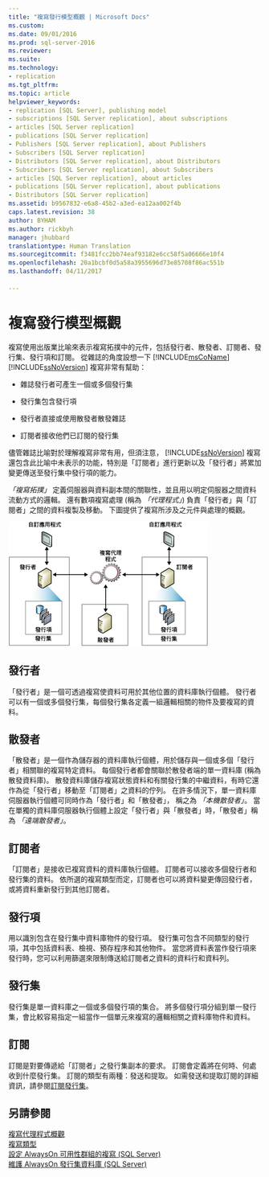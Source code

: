 ```yaml
---
title: "複寫發行模型概觀 | Microsoft Docs"
ms.custom: 
ms.date: 09/01/2016
ms.prod: sql-server-2016
ms.reviewer: 
ms.suite: 
ms.technology:
- replication
ms.tgt_pltfrm: 
ms.topic: article
helpviewer_keywords:
- replication [SQL Server], publishing model
- subscriptions [SQL Server replication], about subscriptions
- articles [SQL Server replication]
- publications [SQL Server replication]
- Publishers [SQL Server replication], about Publishers
- Subscribers [SQL Server replication]
- Distributors [SQL Server replication], about Distributors
- Subscribers [SQL Server replication], about Subscribers
- articles [SQL Server replication], about articles
- publications [SQL Server replication], about publications
- Distributors [SQL Server replication]
ms.assetid: b9567832-e6a8-45b2-a3ed-ea12aa002f4b
caps.latest.revision: 38
author: BYHAM
ms.author: rickbyh
manager: jhubbard
translationtype: Human Translation
ms.sourcegitcommit: f3481fcc2bb74eaf93182e6cc58f5a06666e10f4
ms.openlocfilehash: 20a1bcbf0d5a58a3955696d73e85708f86ac551b
ms.lasthandoff: 04/11/2017

---
```

# <a name="replication-publishing-model-overview"></a>複寫發行模型概觀
  複寫使用出版業比喻來表示複寫拓撲中的元件，包括發行者、散發者、訂閱者、發行集、發行項和訂閱。 從雜誌的角度設想一下 [!INCLUDE[msCoName](../../../includes/msconame-md.md)] [!INCLUDE[ssNoVersion](../../../includes/ssnoversion-md.md)] 複寫非常有幫助：  
  
-   雜誌發行者可產生一個或多個發行集  
  
-   發行集包含發行項  
  
-   發行者直接或使用散發者散發雜誌  
  
-   訂閱者接收他們已訂閱的發行集  
  
 儘管雜誌比喻對於理解複寫非常有用，但須注意， [!INCLUDE[ssNoVersion](../../../includes/ssnoversion-md.md)] 複寫還包含此比喻中未表示的功能，特別是「訂閱者」進行更新以及「發行者」將累加變更傳送至發行集中發行項的能力。  
  
 *「複寫拓撲」* 定義伺服器與資料副本間的關聯性，並且用以明定伺服器之間資料流動方式的邏輯。 還有數項複寫處理 (稱為 *「代理程式」*) 負責「發行者」與「訂閱者」之間的資料複製及移動。 下圖提供了複寫所涉及之元件與處理的概觀。  
  
 ![複寫元件和資料流程](../../../relational-databases/replication/publish/media/replintro1.gif "複寫元件和資料流程")  
  
## <a name="publisher"></a>發行者  
 「發行者」是一個可透過複寫使資料可用於其他位置的資料庫執行個體。 發行者可以有一個或多個發行集，每個發行集各定義一組邏輯相關的物件及要複寫的資料。  
  
## <a name="distributor"></a>散發者  
 「散發者」是一個作為儲存器的資料庫執行個體，用於儲存與一個或多個「發行者」相關聯的複寫特定資料。 每個發行者都會關聯於散發者端的單一資料庫 (稱為散發資料庫)。 散發資料庫儲存複寫狀態資料和有關發行集的中繼資料，有時它還作為從「發行者」移動至「訂閱者」之資料的佇列。 在許多情況下，單一資料庫伺服器執行個體可同時作為「發行者」和「散發者」， 稱之為 *「本機散發者」*。 當在單獨的資料庫伺服器執行個體上設定「發行者」與「散發者」時，「散發者」稱為 *「遠端散發者」*。  
  
## <a name="subscribers"></a>訂閱者  
 「訂閱者」是接收已複寫資料的資料庫執行個體。 訂閱者可以接收多個發行者和發行集的資料。 依所選的複寫類型而定，訂閱者也可以將資料變更傳回發行者，或將資料重新發行到其他訂閱者。  
  
## <a name="article"></a>發行項  
 用以識別包含在發行集中資料庫物件的發行項。 發行集可包含不同類型的發行項，其中包括資料表、檢視、預存程序和其他物件。 當您將資料表當作發行項來發行時，您可以利用篩選來限制傳送給訂閱者之資料的資料行和資料列。  
  
## <a name="publication"></a>發行集  
 發行集是單一資料庫之一個或多個發行項的集合。 將多個發行項分組到單一發行集，會比較容易指定一組當作一個單元來複寫的邏輯相關之資料庫物件和資料。  
  
## <a name="subscription"></a>訂閱  
 訂閱是對要傳遞給「訂閱者」之發行集副本的要求。 訂閱會定義將在何時、何處收到什麼發行集。 訂閱的類型有兩種：發送和提取。 如需發送和提取訂閱的詳細資訊，請參閱[訂閱發行集](../../../relational-databases/replication/subscribe-to-publications.md)。  
  
## <a name="see-also"></a>另請參閱  
 [複寫代理程式概觀](../../../relational-databases/replication/agents/replication-agents-overview.md)   
 [複寫類型](../../../relational-databases/replication/types-of-replication.md)   
 [設定 AlwaysOn 可用性群組的複寫 (SQL Server)](../../../database-engine/availability-groups/windows/configure-replication-for-always-on-availability-groups-sql-server.md)   
 [維護 AlwaysOn 發行集資料庫 (SQL Server)](../../../database-engine/availability-groups/windows/maintaining-an-always-on-publication-database-sql-server.md)  
  
  

